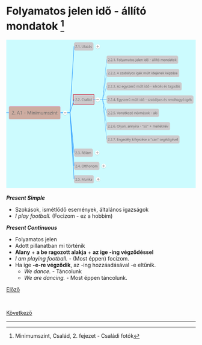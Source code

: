# Folyamatos jelen idő - állító mondatok [^1]

![2.2](images/2.2.png)

***Present Simple***
* Szokások, ismétlődő események, általános igazságok
* *I play football.* (Focizom - ez a hobbim)

***Present Continuous***
* Folyamatos jelen
* Adott pillanatban mi történik
* **Alany** + **a be ragozott alakja** + **az ige -ing végződéssel**
* *I am playing football.* - (Most éppen) focizom.
* Ha ige **-e-re végződik**, az -ing hozzáadásával -e eltűnik.
  * *We dance.* - Táncolunk
  * *We are dancing.* - Most éppen táncolunk.

[Előző](../2.1-Utazas/7.md)

![]()

[Következő](2.md)

---
[^1]: Minimumszint, Család, 2. fejezet - Családi fotók